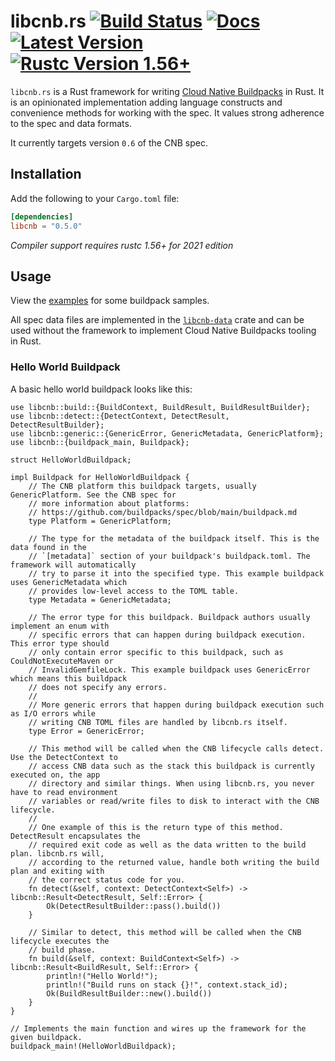 # libcnb.rs [![Build Status]][ci] [![Docs]][docs.rs] [![Latest Version]][crates.io] [![Rustc Version 1.56+]][rustc]

[Build Status]: https://img.shields.io/github/workflow/status/Malax/libcnb/Rust/master
[ci]: https://github.com/Malax/libcnb/actions?query=branch%3Amaster
[Docs]: https://img.shields.io/docsrs/libcnb
[docs.rs]: https://docs.rs/libcnb/*/libcnb/
[Latest Version]: https://img.shields.io/crates/v/libcnb.svg
[crates.io]: https://crates.io/crates/libcnb
[Rustc Version 1.56+]: https://img.shields.io/badge/rustc-1.56+-lightgray.svg
[rustc]: https://blog.rust-lang.org/2021/10/21/Rust-1.56.0.html

`libcnb.rs` is a Rust framework for writing [Cloud Native Buildpacks](https://buildpacks.io) in Rust. It is an opinionated implementation adding language constructs and convenience methods for working with the spec. It values strong adherence to the spec and data formats.

It currently targets version `0.6` of the CNB spec.


## Installation
Add the following to your `Cargo.toml` file:

```toml
[dependencies]
libcnb = "0.5.0"
```

*Compiler support requires rustc 1.56+ for 2021 edition*

## Usage
View the [examples](./examples) for some buildpack samples.

All spec data files are implemented in the [`libcnb-data`](https://docs.rs/libcnb-data) crate and
can be used without the framework to implement Cloud Native Buildpacks tooling in Rust.

### Hello World Buildpack

A basic hello world buildpack looks like this:

```rust,no_run
use libcnb::build::{BuildContext, BuildResult, BuildResultBuilder};
use libcnb::detect::{DetectContext, DetectResult, DetectResultBuilder};
use libcnb::generic::{GenericError, GenericMetadata, GenericPlatform};
use libcnb::{buildpack_main, Buildpack};

struct HelloWorldBuildpack;

impl Buildpack for HelloWorldBuildpack {
    // The CNB platform this buildpack targets, usually GenericPlatform. See the CNB spec for 
    // more information about platforms: 
    // https://github.com/buildpacks/spec/blob/main/buildpack.md
    type Platform = GenericPlatform;

    // The type for the metadata of the buildpack itself. This is the data found in the 
    // `[metadata]` section of your buildpack's buildpack.toml. The framework will automatically 
    // try to parse it into the specified type. This example buildpack uses GenericMetadata which 
    // provides low-level access to the TOML table.
    type Metadata = GenericMetadata;

    // The error type for this buildpack. Buildpack authors usually implement an enum with 
    // specific errors that can happen during buildpack execution. This error type should 
    // only contain error specific to this buildpack, such as CouldNotExecuteMaven or 
    // InvalidGemfileLock. This example buildpack uses GenericError which means this buildpack 
    // does not specify any errors.
    //
    // More generic errors that happen during buildpack execution such as I/O errors while 
    // writing CNB TOML files are handled by libcnb.rs itself.
    type Error = GenericError;

    // This method will be called when the CNB lifecycle calls detect. Use the DetectContext to 
    // access CNB data such as the stack this buildpack is currently executed on, the app 
    // directory and similar things. When using libcnb.rs, you never have to read environment 
    // variables or read/write files to disk to interact with the CNB lifecycle.
    //
    // One example of this is the return type of this method. DetectResult encapsulates the 
    // required exit code as well as the data written to the build plan. libcnb.rs will, 
    // according to the returned value, handle both writing the build plan and exiting with 
    // the correct status code for you.
    fn detect(&self, context: DetectContext<Self>) -> libcnb::Result<DetectResult, Self::Error> {
        Ok(DetectResultBuilder::pass().build())
    }

    // Similar to detect, this method will be called when the CNB lifecycle executes the 
    // build phase.
    fn build(&self, context: BuildContext<Self>) -> libcnb::Result<BuildResult, Self::Error> {
        println!("Hello World!");
        println!("Build runs on stack {}!", context.stack_id);
        Ok(BuildResultBuilder::new().build())
    }
}

// Implements the main function and wires up the framework for the given buildpack.
buildpack_main!(HelloWorldBuildpack);
```
